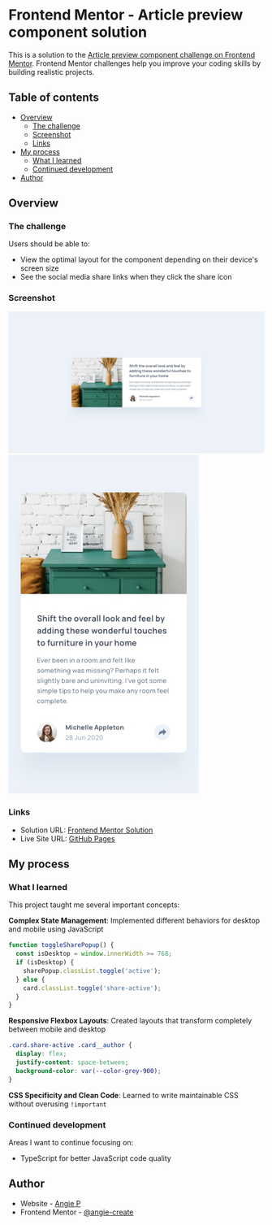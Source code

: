 # Frontend Mentor - Article preview component solution

This is a solution to the [Article preview component challenge on Frontend Mentor](https://www.frontendmentor.io/challenges/article-preview-component-dYBN_pYFT). Frontend Mentor challenges help you improve your coding skills by building realistic projects.

## Table of contents

- [Overview](#overview)
  - [The challenge](#the-challenge)
  - [Screenshot](#screenshot)
  - [Links](#links)
- [My process](#my-process)
  - [What I learned](#what-i-learned)
  - [Continued development](#continued-development)
- [Author](#author)

## Overview

### The challenge

Users should be able to:

- View the optimal layout for the component depending on their device's screen size
- See the social media share links when they click the share icon

### Screenshot

![Desktop Design](./design/desktop-design.jpg)
![Mobile Design](./design/mobile-design.jpg)

### Links

- Solution URL: [Frontend Mentor Solution](https://github.com/angie-create/article-preview-component-master)
- Live Site URL: [GitHub Pages](https://angie-create.github.io/article-preview-component-master/)

## My process


### What I learned

This project taught me several important concepts:


**Complex State Management**: Implemented different behaviors for desktop and mobile using JavaScript
```js
function toggleSharePopup() {
  const isDesktop = window.innerWidth >= 768;
  if (isDesktop) {
    sharePopup.classList.toggle('active');
  } else {
    card.classList.toggle('share-active');
  }
}
```

**Responsive Flexbox Layouts**: Created layouts that transform completely between mobile and desktop
```css
.card.share-active .card__author {
  display: flex;
  justify-content: space-between;
  background-color: var(--color-grey-900);
}
```

**CSS Specificity and Clean Code**: Learned to write maintainable CSS without overusing `!important`

### Continued development

Areas I want to continue focusing on:
- TypeScript for better JavaScript code quality

## Author

- Website - [Angie P](https://surf-spray-98102403.figma.site/)
- Frontend Mentor - [@angie-create](https://www.frontendmentor.io/profile/angie-create)